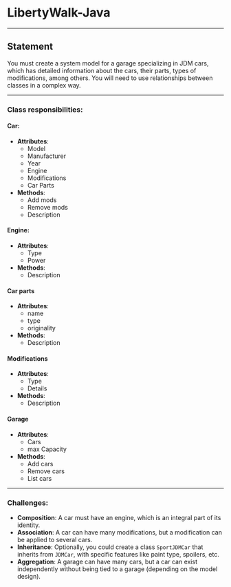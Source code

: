 # LibertyWalk-Java

---
## Statement

You must create a system model for a garage specializing in JDM cars, which has detailed information about the cars, their parts, types of modifications, among others. You will need to use relationships between classes in a complex way.

---
### Class responsibilities:

#### Car:
- **Attributes**:
	- Model
	- Manufacturer
	- Year
	- Engine
	- Modifications
	- Car Parts
- **Methods**:
	- Add mods
	- Remove mods
	- Description

#### Engine:
- **Attributes**:
	- Type
	- Power
- **Methods**:
	- Description

#### Car parts
- **Attributes**:
	- name
	- type
	- originality
- **Methods**:
	- Description

#### Modifications
- **Attributes**:
	- Type
	- Details
- **Methods**:
	- Description

#### Garage
- **Attributes**:
	- Cars
	- max Capacity
- **Methods**:
	- Add cars
	- Remove cars
	- List cars
	
---
### Challenges:

- **Composition**: A car must have an engine, which is an integral part of its identity.
- **Association**: A car can have many modifications, but a modification can be applied to several cars.
- **Inheritance**: Optionally, you could create a class `SportJDMCar` that inherits from `JDMCar`, with specific features like paint type, spoilers, etc.
- **Aggregation**: A garage can have many cars, but a car can exist independently without being tied to a garage (depending on the model design).